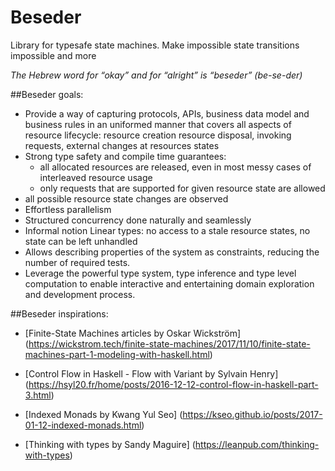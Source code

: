 # Beseder

Library for typesafe state machines. Make impossible state transitions impossible and more

_The Hebrew word for “okay” and for “alright” is “beseder” (be-se-der)_

##Beseder goals:

* Provide a way of capturing protocols, APIs, business data model and business rules  in an uniformed manner that covers all aspects of resource lifecycle: resource creation resource disposal, invoking requests, external changes at resources states
* Strong type safety and compile time guarantees: 
  * all allocated resources are released, even in most messy cases of interleaved resource usage
  * only requests that are supported for given resource state are allowed
 * all possible resource state changes are observed
* Effortless parallelism 
* Structured concurrency done naturally and seamlessly 
* Informal notion Linear types: no access to a stale resource states, no state can be left unhandled
* Allows describing properties of the system as constraints, reducing the number of required tests.
* Leverage the powerful type system, type inference and type level computation to enable interactive and entertaining domain exploration and development process.


##Beseder inspirations:

* [Finite-State Machines articles by Oskar Wickström] (https://wickstrom.tech/finite-state-machines/2017/11/10/finite-state-machines-part-1-modeling-with-haskell.html)

* [Control Flow in Haskell - Flow with Variant by Sylvain Henry] (https://hsyl20.fr/home/posts/2016-12-12-control-flow-in-haskell-part-3.html)

* [Indexed Monads by Kwang Yul Seo] (https://kseo.github.io/posts/2017-01-12-indexed-monads.html)

* [Thinking with types by Sandy Maguire] (https://leanpub.com/thinking-with-types) 
